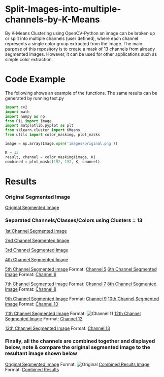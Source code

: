 # Split-Images-into-multiple-channels-by-K-Means
By K-Means Clustering using OpenCV-Python an image can be broken up or split into multiple channels (user defined), where each channel represents a single color group extracted from the image. The main purpose of this repository is to create a mask of 13 channels from already segmented images. However, it can be used for other applications such as simple color extraction. 

# Code Example
The following shows an example of the functions. The same results can be generated by running test.py

```python
import cv2
import math
import numpy as np 
from PIL import Image
import matplotlib.pyplot as plt
from sklearn.cluster import KMeans
from utils import color_masking, plot_masks

image = np.array(Image.open('images/original.png'))

K = 13
result, channel = color_masking(image, K)
combined = plot_masks(192, 192, K, channel)


```
# Results 

### Original Segmented Image

[Original Segmented Image](/images/original.png)


### Separated Channels/Classes/Colors using Clusters = 13

[1st Channel Segmented Image](/images/channel1.png)

[2nd Channel Segmented Image](/images/channel2.png) 

[3rd Channel Segmented Image](/images/channel3.png) 

[4th Channel Segmented Image](/images/channel4.png) 

[5th Channel Segmented Image](/images/channel5.png) Format: [Channel 5](url)  [6th Channel Segmented Image](/images/channel6.png) Format: [Channel 6](url)

[7th Channel Segmented Image](/images/channel7.png) Format: [Channel 7](url)  [8th Channel Segmented Image](/images/channel8.png) Format: [Channel 8](url)

[9th Channel Segmented Image](/images/channel9.png) Format: [Channel 9](url)  [10th Channel Segmented Image](/images/channel10.png) Format: [Channel 10](url)

[11th Channel Segmented Image](/images/channel11.png) Format: ![Channel 11](url) [12th Channel Segmented Image](/images/channel12.png) Format: [Channel 12](url)

[13th Channel Segmented Image](/images/channel13.png) Format: [Channel 13](url)

### Finally, all the channels are combined together and displayed below, note & compare the original segmented image to the resultant image shown below

[Original Segmented Image](/images/original.png) Format: ![Original](url)  [Combined Results Image](/images/combined_results.png)
Format: [Combined Results](url)
